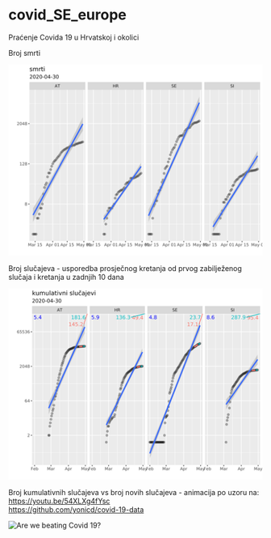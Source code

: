 # covid_SE_europe

Praćenje Covida 19 u Hrvatskoj i okolici

Broj smrti

![No of deaths](figs_out/deaths.svg)

Broj slučajeva - usporedba prosječnog kretanja od prvog zabilježenog slučaja i kretanja u zadnjih 10 dana

![Dynamics: average vd last 10 days](figs_out/dynamics.svg)

Broj kumulativnih slučajeva vs broj novih slučajeva - animacija po uzoru na:  
https://youtu.be/54XLXg4fYsc  
https://github.com/yonicd/covid-19-data

![Are we beating Covid 19?](figs_out/anim.gif)

